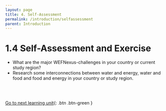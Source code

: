 ```yaml
---
layout: page
title: 4. Self-Assessment
permalink: /introduction/selfassessment
parent: Introduction
---
```

# 1.4 Self-Assessment and Exercise

- What are the major WEFNexus-challenges in your country or current study region? 
- Research some interconnections between water and energy, water and food and food and energy in your country or study region.

<br/> <br/>

[Go to next learning unit](https://waterbender231.github.io/wef-nexus-online-course/watersecurity/){: .btn .btn-green }